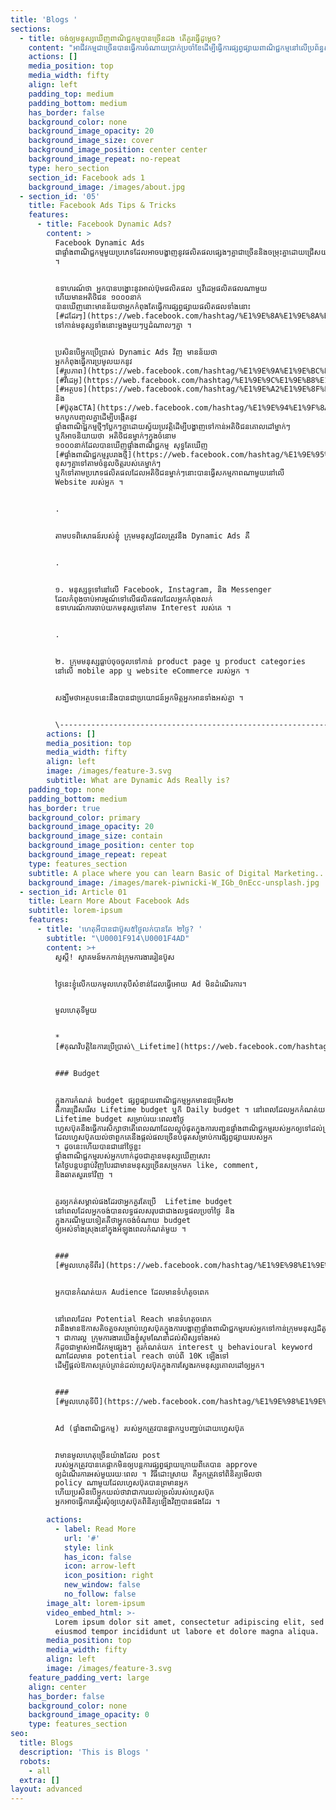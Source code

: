 ```yaml
---
title: 'Blogs '
sections:
  - title: ចង់ឲ្យមនុស្សឃើញពាណិជ្ជកម្មបានច្រើនដង តើគួរធ្វើដូម្តេច?
    content: "អាជីវកម្មជាច្រើនបានធ្វើការចំណាយប្រាក់ប្រចាំខែដើម្បីធ្វើការផ្សព្វផ្សាយពាណិជ្ជកម្មនៅលើប្រព័ន្ធសង្គមពេញនិយម ហ្វេសប៊ុគ យ៉ាងណាមិញគោលបំណងចម្បងធំៗរបស់ពួកគាត់គឺការចង់ឲ្យមនុស្សស្គាល់ពី ម៉ាកសញ្ញា អាជីវកម្ម ផលិតផល និង សេវាកម្មរបស់ខ្លួន ដើម្បីបង្កើនការលក់តាមរបៀបផ្សេងៗ។\n\nបើសិនជាអាជីវកម្មរបស់អ្នក ទើបចាប់ផ្តើមធ្វើទីផ្សារឌីជីថល ហើយមានបំណងចង់ឲ្យក្រុមអតិថិជនគោលដៅ ចាប់អារម្មណ៏ និង ចងចាំ ម៉ាកសញ្ញានៃអាជីវកម្មរបស់អ្នកនោះ អ្នកអាចធ្វើការផ្សព្វផ្សាយ (ប៊ូស) តាមរយៈ ហ្វេសប៊ុគ ដោយជ្រើសរើស \U0001D5E5\U0001D5F2\U0001D5EE\U0001D5F0\U0001D5F5 \U0001D5D6\U0001D5EE\U0001D5FA\U0001D5FD\U0001D5EE\U0001D5F6\U0001D5F4\U0001D5FB \U0001D5E2\U0001D5EF\U0001D5F7\U0001D5F2\U0001D5F0\U0001D601\U0001D5F6\U0001D603\U0001D5F2 ដោយសារតែ \U0001D5E5\U0001D5F2\U0001D5EE\U0001D5F0\U0001D5F5 \U0001D5D6\U0001D5EE\U0001D5FA\U0001D5FD\U0001D5EE\U0001D5F6\U0001D5F4\U0001D5FB \U0001D5E2\U0001D5EF\U0001D5F7\U0001D5F2\U0001D5F0\U0001D601\U0001D5F6\U0001D603\U0001D5F2 នេះអនុញ្ញាតឲ្យអ្នកចំណាយលុយប៊ូសតិចហើយអាចមានមនុស្សច្រើននាក់ឃើញពាណិជ្ជកម្មរបស់អ្នកឲ្យបានច្រើនដង។\n\nហើយលក្ខណៈពិសេសនៃ \U0001D5E5\U0001D5F2\U0001D5EE\U0001D5F0\U0001D5F5 \U0001D5D6\U0001D5EE\U0001D5FA\U0001D5FD\U0001D5EE\U0001D5F6\U0001D5F4\U0001D5FB \U0001D5E2\U0001D5EF\U0001D5F7\U0001D5F2\U0001D5F0\U0001D601\U0001D5F6\U0001D603\U0001D5F2 គឺការដែលអ្នកអាចកំណត់ចំនួនដងនៃការមើលឃើញពាណិជ្ជកម្មរបស់អ្នកក្នុងមួយសប្តាហ៏សម្រាប់មនុស្សម្នាក់។\n\nឧទាហរណ៏ អ្នកមានប្រូម៉ូសិនថ្មីសម្រាប់សប្តាហ៏នេះ អ្នកចង់ឲ្យមនុស្សច្រើនដឹងអំពីប្រូម៉ូសិននេះ អញ្ចឹងអ្នកអាចធ្វើការផ្សព្វផ្សាយតាមរយៈ \U0001D5E5\U0001D5F2\U0001D5EE\U0001D5F0\U0001D5F5 \U0001D5D6\U0001D5EE\U0001D5FA\U0001D5FD\U0001D5EE\U0001D5F6\U0001D5F4\U0001D5FB \U0001D5E2\U0001D5EF\U0001D5F7\U0001D5F2\U0001D5F0\U0001D601\U0001D5F6\U0001D603\U0001D5F2 ហើយធ្វើការកំណត់ចំនួនដងនៃការឃើញពាណិជ្ជកម្ម ដោយក្នុងមនុស្សម្នាក់គួរតែឃើញ ពីរដង ក្នុងមួយថ្ងៃ ក្នុងរយៈពេលមួយសប្តាហ៏។\n\nតែជាការរំលឹក អ្នកពុំគួរធ្វើការកំណត់ចំនួនដងនៃការឃើញពាណិជ្ជកម្ម ច្រើនដងពេកនោះទេ ព្រោះវាអាចធ្វើឲ្យអ្នកដែលឃើញពាណិជ្ជកម្មមានភាពធុញទ្រាន់ ហើយធ្វើការ hide ឬ report ពាណិជ្ជកម្មរបស់អ្នក ដែលវាអាចប៉ះពាល់ដល់គុណភាពនៃពាណិជ្ជកម្ម និង ផេករបស់អ្នក។![](/images/Screenshot%202022-02-15%20160053.png)\n"
    actions: []
    media_position: top
    media_width: fifty
    align: left
    padding_top: medium
    padding_bottom: medium
    has_border: false
    background_color: none
    background_image_opacity: 20
    background_image_size: cover
    background_image_position: center center
    background_image_repeat: no-repeat
    type: hero_section
    section_id: Facebook ads 1
    background_image: /images/about.jpg
  - section_id: '05'
    title: Facebook Ads Tips & Tricks
    features:
      - title: Facebook Dynamic Ads?
        content: >
          Facebook Dynamic Ads
          ជាផ្ទាំងពាណិជ្ជកម្មមួយប្រភេទដែលអាចបង្ហាញនូវផលិតផលផ្សេងៗគ្នាជាច្រើននិងចម្រុះគ្នាដោយជ្រើសយកតែផលិតផលណាដែលចំតម្រូវការរបស់អតិថិជនគោលដៅម្នាក់ៗ
          ។


          ឧទាហរណ៍ថា អ្នកបានបង្ហោះនូវអាល់ប៊ុមផលិតផល ឬវីដេអូផលិតផលណាមួយ
          ហើយមានអតិថិជន ១០០០នាក់
          បានឃើញនោះមានន័យថាអ្នកកំពុងតែធ្វើការផ្សព្វផ្សាយផលិតផលទាំងនោះ
          [#ដដែរៗ](https://web.facebook.com/hashtag/%E1%9E%8A%E1%9E%8A%E1%9F%82%E1%9E%9A%E1%9F%97?\__eep\_\_=6&\__cft\_\_%5B0%5D=AZUwn-jkAz3NY4s7sgLtQUSeKSOsrusEkJgQlS3bvC3enX_yabUqhUSKAFYr0WdkAW6ocatPqmhZkLYHSmQaVIiVYgW2vGkvNbap6W8SNfC06-1eIAgMSKchLcwAgAjOlOmCmaCvdQ9PlBv6XMeMXU8p&\__tn\_\_=\*NK-R)
          ទៅកាន់មនុស្សទាំងនោះម្ដងមួយៗឬដំណាលៗគ្នា ។


          ប្រសិនបើអ្នកប្រើប្រាស់ Dynamic Ads វិញ មានន័យថា
          អ្នកកំពុងធ្វើការប្រមូលយកនូវ
          [#រូបភាព](https://web.facebook.com/hashtag/%E1%9E%9A%E1%9E%BC%E1%9E%94%E1%9E%97%E1%9E%B6%E1%9E%96?\__eep\_\_=6&\__cft\_\_%5B0%5D=AZUwn-jkAz3NY4s7sgLtQUSeKSOsrusEkJgQlS3bvC3enX_yabUqhUSKAFYr0WdkAW6ocatPqmhZkLYHSmQaVIiVYgW2vGkvNbap6W8SNfC06-1eIAgMSKchLcwAgAjOlOmCmaCvdQ9PlBv6XMeMXU8p&\__tn\_\_=\*NK-R)
          [#វីដេអូ](https://web.facebook.com/hashtag/%E1%9E%9C%E1%9E%B8%E1%9E%8A%E1%9F%81%E1%9E%A2%E1%9E%BC?\__eep\_\_=6&\__cft\_\_%5B0%5D=AZUwn-jkAz3NY4s7sgLtQUSeKSOsrusEkJgQlS3bvC3enX_yabUqhUSKAFYr0WdkAW6ocatPqmhZkLYHSmQaVIiVYgW2vGkvNbap6W8SNfC06-1eIAgMSKchLcwAgAjOlOmCmaCvdQ9PlBv6XMeMXU8p&\__tn\_\_=\*NK-R)
          [#អត្ថបទ](https://web.facebook.com/hashtag/%E1%9E%A2%E1%9E%8F%E1%9F%92%E1%9E%90%E1%9E%94%E1%9E%91?\__eep\_\_=6&\__cft\_\_%5B0%5D=AZUwn-jkAz3NY4s7sgLtQUSeKSOsrusEkJgQlS3bvC3enX_yabUqhUSKAFYr0WdkAW6ocatPqmhZkLYHSmQaVIiVYgW2vGkvNbap6W8SNfC06-1eIAgMSKchLcwAgAjOlOmCmaCvdQ9PlBv6XMeMXU8p&\__tn\_\_=\*NK-R)
          និង
          [#ប៊ូតុងCTA](https://web.facebook.com/hashtag/%E1%9E%94%E1%9F%8A%E1%9E%BC%E1%9E%8F%E1%9E%BB%E1%9E%84cta?\__eep\_\_=6&\__cft\_\_%5B0%5D=AZUwn-jkAz3NY4s7sgLtQUSeKSOsrusEkJgQlS3bvC3enX_yabUqhUSKAFYr0WdkAW6ocatPqmhZkLYHSmQaVIiVYgW2vGkvNbap6W8SNfC06-1eIAgMSKchLcwAgAjOlOmCmaCvdQ9PlBv6XMeMXU8p&\__tn\_\_=\*NK-R)
          មកបូកបញ្ចូលគ្នាដើម្បីបង្កើតនូវ
          ផ្ទាំងពាណិជ្ជកម្មថ្មីៗប្លែកៗគ្នាដោយស្វ័យប្រវត្តិដើម្បីបង្ហាញទៅកាន់អតិថិជនគោលដៅម្នាក់ៗ
          ឬក៏អាចនិយាយថា អតិថិជនម្នាក់ៗក្នុងចំនោម
          ១០០០នាក់ដែលបានឃើញផ្ទាំងពាណិជ្ជកម្ម សុទ្ធតែឃើញ
          [#ផ្ទាំងពាណិជ្ជកម្មរូបរាងថ្មី](https://web.facebook.com/hashtag/%E1%9E%95%E1%9F%92%E1%9E%91%E1%9E%B6%E1%9F%86%E1%9E%84%E1%9E%96%E1%9E%B6%E1%9E%8E%E1%9E%B7%E1%9E%87%E1%9F%92%E1%9E%87%E1%9E%80%E1%9E%98%E1%9F%92%E1%9E%98%E1%9E%9A%E1%9E%BC%E1%9E%94%E1%9E%9A%E1%9E%B6%E1%9E%84%E1%9E%90%E1%9F%92%E1%9E%98%E1%9E%B8?\__eep\_\_=6&\__cft\_\_%5B0%5D=AZUwn-jkAz3NY4s7sgLtQUSeKSOsrusEkJgQlS3bvC3enX_yabUqhUSKAFYr0WdkAW6ocatPqmhZkLYHSmQaVIiVYgW2vGkvNbap6W8SNfC06-1eIAgMSKchLcwAgAjOlOmCmaCvdQ9PlBv6XMeMXU8p&\__tn\_\_=\*NK-R)
          ខុសៗគ្នាទៅតាមចំនូលចិត្តរបស់គេម្នាក់ៗ
          ឬក៏ទៅតាមប្រភេទផលិតផលដែលអតិថិជនម្នាក់ៗនោះបានធ្វើសកម្មភាពណាមួយនៅលើ
          Website របស់អ្នក ។


          .


          តាមបទពិសោធន៍របស់ខ្ញុំ ក្រុមមនុស្សដែលត្រូវនឹង Dynamic Ads គឺ


          .


          ១. មនុស្សទូទៅនៅលើ Facebook, Instagram, និង Messenger
          ដែលកំពុងចាប់អារម្មណ៍ទៅលើផលិតផលដែលអ្នកកំពុងលក់
          ឧទាហរណ៍ការចាប់យកមនុស្សទៅតាម Interest របស់គេ ។


          .


          ២. ក្រុមមនុស្សធ្លាប់ចុចចូលទៅកាន់ product page ឬ product categories
          នៅលើ mobile app ឬ website eCommerce របស់អ្នក ។


          សង្ឃឹមថាអត្ថបទនេះនឹងបានជាប្រយោជន៍អ្នកមិត្តអ្នកអានទាំងអស់គ្នា ។


          \-----------------------------------------------------------------------------------------------------------------
        actions: []
        media_position: top
        media_width: fifty
        align: left
        image: /images/feature-3.svg
        subtitle: What are Dynamic Ads Really is?
    padding_top: none
    padding_bottom: medium
    has_border: true
    background_color: primary
    background_image_opacity: 20
    background_image_size: contain
    background_image_position: center top
    background_image_repeat: repeat
    type: features_section
    subtitle: A place where you can learn Basic of Digital Marketing...
    background_image: /images/marek-piwnicki-W_IGb_0nEcc-unsplash.jpg
  - section_id: Article 01
    title: Learn More About Facebook Ads
    subtitle: lorem-ipsum
    features:
      - title: 'ហេតុអីបានជាប៊ូស៥ថ្ងៃលក់បានតែ ២ថ្ងៃ? '
        subtitle: "\U0001F914\U0001F4AD"
        content: >+
          សួស្ដី! ស្វាគមន៍មកកាន់ក្រុមការងាររៀនប៊ូស


          ថ្ងៃនេះខ្ញុំលើកយកមូលហេតុបីសំខាន់ដែលធ្វើអោយ Ad មិនដំណើរការ។


          មួលហេតុទីមួយ


          *  
          [#គុណវិបត្តិនៃការប្រើប្រាស់\_Lifetime](https://web.facebook.com/hashtag/%E1%9E%82%E1%9E%BB%E1%9E%8E%E1%9E%9C%E1%9E%B7%E1%9E%94%E1%9E%8F%E1%9F%92%E1%9E%8F%E1%9E%B7%E1%9E%93%E1%9F%83%E1%9E%80%E1%9E%B6%E1%9E%9A%E1%9E%94%E1%9F%92%E1%9E%9A%E1%9E%BE%E1%9E%94%E1%9F%92%E1%9E%9A%E1%9E%B6%E1%9E%9F%E1%9F%8B_lifetime?\__eep\_\_=6&\__cft\_\_%5B0%5D=AZW15C5W6c_JjqMBVFs0I3fAHXllyYrfo2\_qFLIsFnuJOteknhz4cGsXp3dEs9sSyl4QKuZZH1WN7omPvFXCo_zqSEDREKMHvuYjkW3gRZxl5S-V9oeJWtyrihoT1jDQmLJ2cNEC8t5lXq1xDhM1K9EJ&\__tn\_\_=\*NK-R)


          ### Budget


          ក្នុងការកំណត់ budget ផ្សព្វផ្សាយពាណិជ្ជកម្មអ្នកមានជម្រើស២
          គឺការជ្រើសរើស Lifetime budget ឬក៏ Daily budget ។ នៅពេលដែលអ្នកកំណត់យក
          Lifetime budget សម្រាប់រយៈពេល៥ថ្ងៃ
          ហ្វេសប៊ុគនឹងធ្វើការសិក្សាថាតើពេលណាដែលល្អបំផុតក្នុងការបញ្ជូនផ្ទាំងពាណិជ្ជកម្មរបស់អ្នកឲ្យទៅដល់ក្រុមមនុស្សគោលដៅ
          ដែលហ្វេសប៊ុគយល់ថាពួកគេនឹងផ្ដល់ផលច្រើនបំផុតសម្រាប់ការផ្សព្វផ្សាយរបស់អ្នក
          ។ ដូចនេះហើយបានជានៅថ្ងៃខ្លះ
          ផ្ទាំងពាណិជ្ជកម្មរបស់អ្នកហាក់ដូចជាគ្មានមនុស្សឃើញសោះ
          តែថ្ងៃបន្ដបន្ទាប់វិញបែរជាមានមនុស្សច្រើនសម្រុកមក like, comment,
          និងឆាតសួរទៅវិញ ។


          គួរឲ្យកត់សម្គាល់ផងដែរថាអ្នកគួរតែប្រើ  Lifetime budget
          នៅពេលដែលអ្នកចង់បានលទ្ធផលសរុបជាជាងលទ្ធផលប្រចាំថ្ងៃ និង
          ក្នុងករណីមួយទៀតគឺថាអ្នកចង់ចំណាយ budget
          ឲ្យអស់ទាំងស្រុងនៅក្នុងអំឡុងពេលកំណត់មួយ ។


          ###
          [#មួលហេតុទីពីរ](https://web.facebook.com/hashtag/%E1%9E%98%E1%9E%BD%E1%9E%9B%E1%9E%A0%E1%9F%81%E1%9E%8F%E1%9E%BB%E1%9E%91%E1%9E%B8%E1%9E%96%E1%9E%B8%E1%9E%9A?\__eep\_\_=6&\__cft\_\_%5B0%5D=AZW15C5W6c_JjqMBVFs0I3fAHXllyYrfo2\_qFLIsFnuJOteknhz4cGsXp3dEs9sSyl4QKuZZH1WN7omPvFXCo_zqSEDREKMHvuYjkW3gRZxl5S-V9oeJWtyrihoT1jDQmLJ2cNEC8t5lXq1xDhM1K9EJ&\__tn\_\_=\*NK-R)


          អ្នកបានកំណត់យក Audience ដែលមានទំហំតូចពេក


          នៅពេលដែល Potential Reach មានទំហតូចពេក
          វានឹងមានឱកាសតិចតួចសម្រាប់ហ្វេសប៊ុគក្នុងការបង្ហាញផ្ទាំងពាណិជ្ជកម្មរបស់អ្នកទៅកាន់ក្រុមមនុស្សដ៏តូចនោះ
          ។ ជាការល្អ ក្រុមការងារយើងខ្ញុំសូមណែនាំដល់សិស្សទាំងអស់
          ក៏ដូចជាម្ចាស់អាជីវកម្មផ្សេងៗ គួរកំណត់យក interest ឬ behavioural keyword
          ណាដែលមាន potential reach ចាប់ពី 10K ឡើងទៅ
          ដើម្បីផ្ដល់ឱកាសគ្រប់គ្រាន់ដល់ហ្វេសប៊ុគក្នុងការស្វែងរកមនុស្សគោលដៅឲ្យអ្នក។


          ###
          [#មួលហេតុទីបី](https://web.facebook.com/hashtag/%E1%9E%98%E1%9E%BD%E1%9E%9B%E1%9E%A0%E1%9F%81%E1%9E%8F%E1%9E%BB%E1%9E%91%E1%9E%B8%E1%9E%94%E1%9E%B8?\__eep\_\_=6&\__cft\_\_%5B0%5D=AZW15C5W6c_JjqMBVFs0I3fAHXllyYrfo2\_qFLIsFnuJOteknhz4cGsXp3dEs9sSyl4QKuZZH1WN7omPvFXCo_zqSEDREKMHvuYjkW3gRZxl5S-V9oeJWtyrihoT1jDQmLJ2cNEC8t5lXq1xDhM1K9EJ&\__tn\_\_=\*NK-R)


          Ad (ផ្ទាំងពាណិជ្ជកម្ម) របស់អ្នកត្រូវបានផ្អាកឬបញ្ឈប់ដោយហ្វេសប៊ុគ


          វាមានមូលហេតុច្រើនយ៉ាងដែល post
          របស់អ្នកត្រូវបានគេផ្អាកមិនឲ្យបន្ដការផ្សព្វផ្សាយក្រោយពីគេបាន approve
          ឲ្យដំណើរការអស់មួយរយៈពេល ។ វិធីដោះស្រាយ គឺអ្នកត្រូវទៅពិនិត្យមើលថា
          policy ណាមួយដែលហ្វេសប៊ុគបានព្រមានអ្នក
          ហើយប្រសិនបើអ្នកយល់ថាវាជាការយល់ច្រលំរបស់ហ្វេសប៊ុគ
          អ្នកអាចធ្វើការស្នើរសុំឲ្យហ្វេសប៊ុគពិនិត្យឡើងវិញបានផងដែរ ។

        actions:
          - label: Read More
            url: '#'
            style: link
            has_icon: false
            icon: arrow-left
            icon_position: right
            new_window: false
            no_follow: false
        image_alt: lorem-ipsum
        video_embed_html: >-
          Lorem ipsum dolor sit amet, consectetur adipiscing elit, sed do
          eiusmod tempor incididunt ut labore et dolore magna aliqua.
        media_position: top
        media_width: fifty
        align: left
        image: /images/feature-3.svg
    feature_padding_vert: large
    align: center
    has_border: false
    background_color: none
    background_image_opacity: 0
    type: features_section
seo:
  title: Blogs
  description: 'This is Blogs '
  robots:
    - all
  extra: []
layout: advanced
---
```

